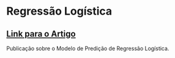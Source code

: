 # Regressão Logística

## [Link para o Artigo](https://medium.com/turing-talks/turing-talks-14-modelo-de-predi%C3%A7%C3%A3o-regress%C3%A3o-log%C3%ADstica-7b70a9098e43)

Publicação sobre o Modelo de Predição de Regressão Logística.

